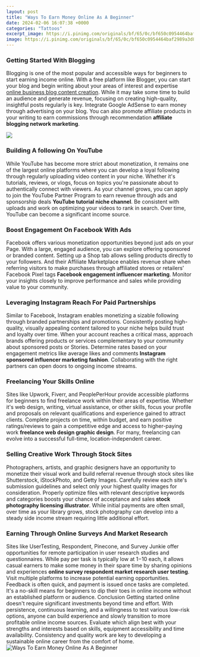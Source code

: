 ```yaml
---
layout: post
title: "Ways To Earn Money Online As A Beginner"
date: 2024-02-06 16:07:38 +0000
categories: "Tattoos"
excerpt_image: https://i.pinimg.com/originals/bf/65/0c/bf650c0954464baf2989a3d83b0bae81.png
image: https://i.pinimg.com/originals/bf/65/0c/bf650c0954464baf2989a3d83b0bae81.png
---
```


### Getting Started With Blogging
Blogging is one of the most popular and accessible ways for beginners to start earning income online. With a free platform like Blogger, you can start your blog and begin writing about your areas of interest and expertise [online business blog content creation](https://store.fi.io.vn/collection/alaimo). While it may take some time to build an audience and generate revenue, focusing on creating high-quality, insightful posts regularly is key. Integrate Google AdSense to earn money through advertising on your blog. You can also promote affiliate products in your writing to earn commissions through recommendation **affiliate blogging network marketing**. 

![](https://i.ytimg.com/vi/oGD5dYU1Fyc/maxresdefault.jpg)
### Building A following On YouTube
While YouTube has become more strict about monetization, it remains one of the largest online platforms where you can develop a loyal following through regularly uploading video content in your niche. Whether it's tutorials, reviews, or vlogs, focus on topics you're passionate about to authentically connect with viewers. As your channel grows, you can apply to join the YouTube Partner Program to earn revenue through ads and sponsorship deals **YouTube tutorial niche channel**. Be consistent with uploads and work on optimizing your videos to rank in search. Over time, YouTube can become a significant income source.
### Boost Engagement On Facebook With Ads
Facebook offers various monetization opportunities beyond just ads on your Page. With a large, engaged audience, you can explore offering sponsored or branded content. Setting up a Shop tab allows selling products directly to your followers. And their Affiliate Marketplace enables revenue share when referring visitors to make purchases through affiliated stores or retailers’ Facebook Pixel tags **Facebook engagement influencer marketing**. Monitor your insights closely to improve performance and sales while providing value to your community.
### Leveraging Instagram Reach For Paid Partnerships 
Similar to Facebook, Instagram enables monetizing a sizable following through branded partnerships and promotions. Consistently posting high-quality, visually appealing content tailored to your niche helps build trust and loyalty over time. When your account reaches a critical mass, approach brands offering products or services complementary to your community about sponsored posts or Stories. Determine rates based on your engagement metrics like average likes and comments **Instagram sponsored influencer marketing fashion**. Collaborating with the right partners can open doors to ongoing income streams.
### Freelancing Your Skills Online
Sites like Upwork, Fiverr, and PeoplePerHour provide accessible platforms for beginners to find freelance work within their areas of expertise. Whether it's web design, writing, virtual assistance, or other skills, focus your profile and proposals on relevant qualifications and experience gained to attract clients. Complete projects on time, within budget, and earn positive ratings/reviews to gain a competitive edge and access to higher-paying work **freelance web design graphic design**. For many, freelancing can evolve into a successful full-time, location-independent career.
### Selling Creative Work Through Stock Sites    
Photographers, artists, and graphic designers have an opportunity to monetize their visual work and build referral revenue through stock sites like Shutterstock, iStockPhoto, and Getty Images. Carefully review each site's submission guidelines and select only your highest quality images for consideration. Properly optimize files with relevant descriptive keywords and categories boosts your chance of acceptance and sales **stock photography licensing illustrator**. While initial payments are often small, over time as your library grows, stock photography can develop into a steady side income stream requiring little additional effort.
### Earning Through Online Surveys And Market Research    
Sites like UserTesting, Respondent, Pinecone, and Survey Junkie offer opportunities for remote participation in user research studies and questionnaires. While pay per task is typically low at $1-$10 each, it allows casual earners to make some money in their spare time by sharing opinions and experiences **online survey respondent market research user testing**. Visit multiple platforms to increase potential earning opportunities. Feedback is often quick, and payment is issued once tasks are completed. It's a no-skill means for beginners to dip their toes in online income without an established platform or audience.
Conclusion
Getting started online doesn't require significant investments beyond time and effort. With persistence, continuous learning, and a willingness to test various low-risk options, anyone can build experience and slowly transition to more profitable online income sources. Evaluate which align best with your strengths and interests based on skills, equipment accessibility and time availability. Consistency and quality work are key to developing a sustainable online career from the comfort of home.
![Ways To Earn Money Online As A Beginner](https://i.pinimg.com/originals/bf/65/0c/bf650c0954464baf2989a3d83b0bae81.png)